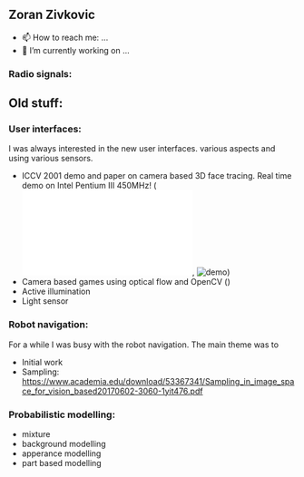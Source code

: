 ## Zoran Zivkovic
- 📫 How to reach me: ...
- 🔭 I’m currently working on ...


### Radio signals:


## Old stuff:

### User interfaces:

I was always interested in the new user interfaces. various aspects and using various sensors.

- ICCV 2001 demo and paper on camera based 3D face tracing. Real time demo on Intel Pentium III 450MHz! (![paper](./papers/paper.pdf), ![demo](https://youtu.be/DHVFyeE4R2o))
- Camera based games using optical flow and OpenCV ()
- Active illumination
- Light sensor

### Robot navigation:

For a while I was busy with the robot navigation. The main theme was to 
 
- Initial work  
- Sampling: https://www.academia.edu/download/53367341/Sampling_in_image_space_for_vision_based20170602-3060-1yit476.pdf

### Probabilistic modelling:

- mixture
- background modelling
- apperance modelling
- part based modelling


